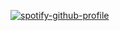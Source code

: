 [![spotify-github-profile](https://spotify-github-profile.kittinanx.com/api/view?uid=loosjis&cover_image=true&theme=default&show_offline=false&background_color=121212&interchange=false&bar_color=ffffff&bar_color_cover=false)](https://github.com/kittinan/spotify-github-profile)
